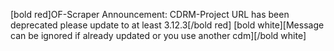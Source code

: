 [bold red]OF-Scraper Announcement: CDRM-Project URL has been deprecated please update to at least 3.12.3[/bold red] [bold white]\[Message can be ignored if already updated or you use another cdm\][/bold white]
